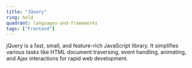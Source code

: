 ```yaml
---
title: "JQuery"
ring: hold
quadrant: languages-and-frameworks
tags: ["Frontend"]
---
```


jQuery is a fast, small, and feature-rich JavaScript library. It simplifies various tasks like HTML document traversing, event handling, animating, and Ajax interactions for rapid web development.